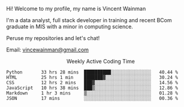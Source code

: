 Hi! Welcome to my profile, my name is Vincent Wainman

I'm a data analyst, full stack developer in training and recent BCom graduate in MIS with a minor in computing science. 

Peruse my repositories and let's chat!

Email: vincewainman@gmail.com

<p align="center"> Weekly Active Coding Time </p>
<!--START_SECTION:waka-->

```text
Python       33 hrs 28 mins  ██████████░░░░░░░░░░░░░░░   40.44 %
HTML         25 hrs 1 min    ███████▓░░░░░░░░░░░░░░░░░   30.24 %
CSS          12 hrs 2 mins   ███▓░░░░░░░░░░░░░░░░░░░░░   14.56 %
JavaScript   10 hrs 38 mins  ███▒░░░░░░░░░░░░░░░░░░░░░   12.86 %
Markdown     1 hr 3 mins     ▒░░░░░░░░░░░░░░░░░░░░░░░░   01.28 %
JSON         17 mins         ░░░░░░░░░░░░░░░░░░░░░░░░░   00.36 %
```

<!--END_SECTION:waka-->
